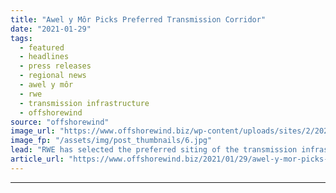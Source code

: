 ```yaml
---
title: "Awel y Môr Picks Preferred Transmission Corridor"
date: "2021-01-29"
tags: 
  - featured
  - headlines
  - press releases
  - regional news
  - awel y môr
  - rwe
  - transmission infrastructure
  - offshorewind
source: "offshorewind"
image_url: "https://www.offshorewind.biz/wp-content/uploads/sites/2/2021/01/Awel-y-Môr-Picks-Preferred-Transmission-Corridor.jpg"
image_fp: "/assets/img/post_thumbnails/6.jpg"
lead: "RWE has selected the preferred siting of the transmission infrastructure for the Awel y"
article_url: "https://www.offshorewind.biz/2021/01/29/awel-y-mor-picks-preferred-transmission-corridor/"
---
```


---
